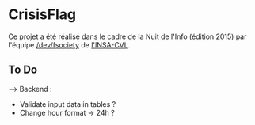 # CrisisFlag

Ce projet a été réalisé dans le cadre de la Nuit de l'Info (édition 2015) par l'équipe [/dev/fsociety](http://nuit-info.insa-cvl.fr/fsociety) de [l'INSA-CVL](http://www.insa-centrevaldeloire.fr).

## To Do

--> Backend :

* Validate input data in tables ?
* Change hour format -> 24h ?

